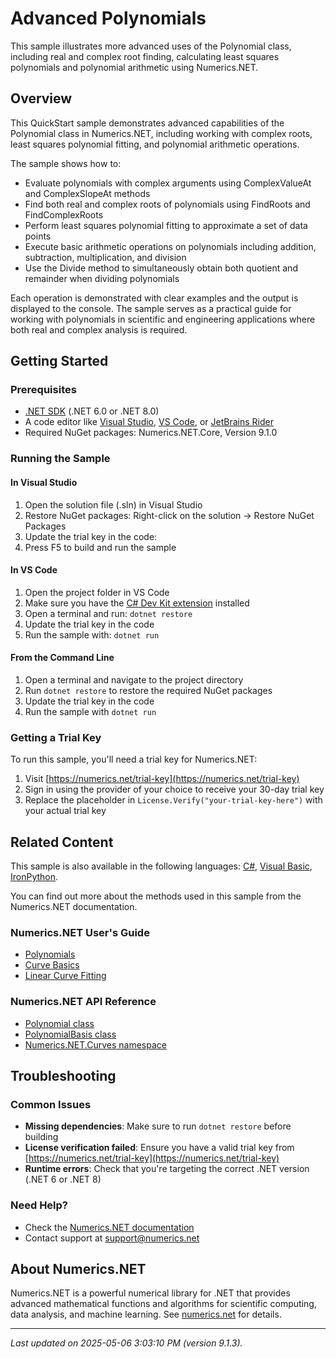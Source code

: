 # Advanced Polynomials

This sample illustrates more advanced uses of the Polynomial class, including real and complex root finding, calculating least squares polynomials and polynomial arithmetic using Numerics.NET.

## Overview

This QuickStart sample demonstrates advanced capabilities of the Polynomial class in Numerics.NET, including
working with complex roots, least squares polynomial fitting, and polynomial arithmetic operations.

The sample shows how to:
- Evaluate polynomials with complex arguments using ComplexValueAt and ComplexSlopeAt methods
- Find both real and complex roots of polynomials using FindRoots and FindComplexRoots
- Perform least squares polynomial fitting to approximate a set of data points
- Execute basic arithmetic operations on polynomials including addition, subtraction, multiplication, and 
  division
- Use the Divide method to simultaneously obtain both quotient and remainder when dividing polynomials

Each operation is demonstrated with clear examples and the output is displayed to the console. The sample
serves as a practical guide for working with polynomials in scientific and engineering applications where
both real and complex analysis is required.


## Getting Started

### Prerequisites

- [.NET SDK](https://dotnet.microsoft.com/download) (.NET 6.0 or .NET 8.0)
- A code editor like [Visual Studio](https://visualstudio.microsoft.com/), [VS Code](https://code.visualstudio.com/), or [JetBrains Rider](https://www.jetbrains.com/rider/)
- Required NuGet packages: Numerics.NET.Core, Version 9.1.0

### Running the Sample

#### In Visual Studio
1. Open the solution file (.sln) in Visual Studio
2. Restore NuGet packages: Right-click on the solution → Restore NuGet Packages
3. Update the trial key in the code:
4. Press F5 to build and run the sample

#### In VS Code

1. Open the project folder in VS Code
2. Make sure you have the [C# Dev Kit extension](https://marketplace.visualstudio.com/items?itemName=ms-dotnettools.csdevkit) installed
3. Open a terminal and run: `dotnet restore`
4. Update the trial key in the code 
5. Run the sample with: `dotnet run`

#### From the Command Line

1. Open a terminal and navigate to the project directory
2. Run `dotnet restore` to restore the required NuGet packages
3. Update the trial key in the code
4. Run the sample with `dotnet run`

### Getting a Trial Key

To run this sample, you'll need a trial key for Numerics.NET:

1. Visit [https://numerics.net/trial-key](https://numerics.net/trial-key)
2. Sign in using the provider of your choice to receive your 30-day trial key
3. Replace the placeholder in `License.Verify("your-trial-key-here")` with your actual trial key

## Related Content

This sample is also available in the following languages: 
[C#](https://github.com/NumericsDotNet/quickstart-csharp/tree/net8.0/mathematics/curves/advanced-polynomials), [Visual Basic](https://github.com/NumericsDotNet/quickstart-visualbasic/tree/net8.0/mathematics/curves/advanced-polynomials), [IronPython](https://github.com/NumericsDotNet/quickstart-ironpython/tree/net8.0/mathematics/curves/advanced-polynomials).

You can find out more about the methods used in this sample from the Numerics.NET documentation.

### Numerics.NET User's Guide

- [Polynomials](https://numerics.net/documentation/latest/mathematics/curves-and-interpolation/polynomials)
- [Curve Basics](https://numerics.net/documentation/latest/mathematics/curves-and-interpolation/curve-basics)
- [Linear Curve Fitting](https://numerics.net/documentation/latest/mathematics/curve-fitting/linear-curve-fitting)

### Numerics.NET API Reference

- [Polynomial class](https://numerics.net/documentation/latest/reference/numerics.net.curves.polynomial)
- [PolynomialBasis class](https://numerics.net/documentation/latest/reference/numerics.net.curves.polynomialbasis)
- [Numerics.NET.Curves namespace](https://numerics.net/documentation/latest/reference/numerics.net.curves)


## Troubleshooting

### Common Issues

- **Missing dependencies**: Make sure to run `dotnet restore` before building
- **License verification failed**: Ensure you have a valid trial key from [https://numerics.net/trial-key](https://numerics.net/trial-key)
- **Runtime errors**: Check that you're targeting the correct .NET version (.NET 6 or .NET 8)

### Need Help?

- Check the [Numerics.NET documentation](https://numerics.net/documentation/)
- Contact support at [support@numerics.net](mailto:support@numerics.net?subject=AdvancedPolynomials%20QuickStart%20Sample%20%28F%23%29)

## About Numerics.NET

Numerics.NET is a powerful numerical library for .NET that provides advanced mathematical 
functions and algorithms for scientific computing, data analysis, and machine learning.
See [numerics.net](https://numerics.net) for details.

---

_Last updated on 2025-05-06 3:03:10 PM (version 9.1.3)._
